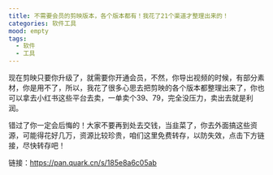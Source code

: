 ```yaml
---
title: 不需要会员的剪映版本，各个版本都有！我花了21个渠道才整理出来的！
categories: 软件工具
mood: empty
tags:
  - 软件
  - 工具
---
```





现在剪映只要你升级了，就需要你开通会员，不然，你导出视频的时候，有部分素材，你是用不了，所以，我花了很多心思去把剪映的各个版本都整理出来了，你也可以拿去小红书这些平台去卖，一单卖个39、79，完全没压力，卖出去就是利润。




错过了你一定会后悔的！大家不要再到处去交钱，当韭菜了，你去外面搞这些资源，可能得花好几万，资源比较珍贵，咱们这里免费转存，以防失效，点击下方链接，尽快转存吧！




链接：https://pan.quark.cn/s/185e8a6c05ab








